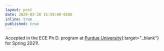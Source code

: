 ```yaml
---
layout: post
date: 2020-03-20 15:59:00-0500
inline: true
published: true
---
```


Accepted in the ECE Ph.D. program at [Purdue University](https://engineering.purdue.edu/ECE/Academics/Graduates){:target="\_blank"} for Spring 2021!.
